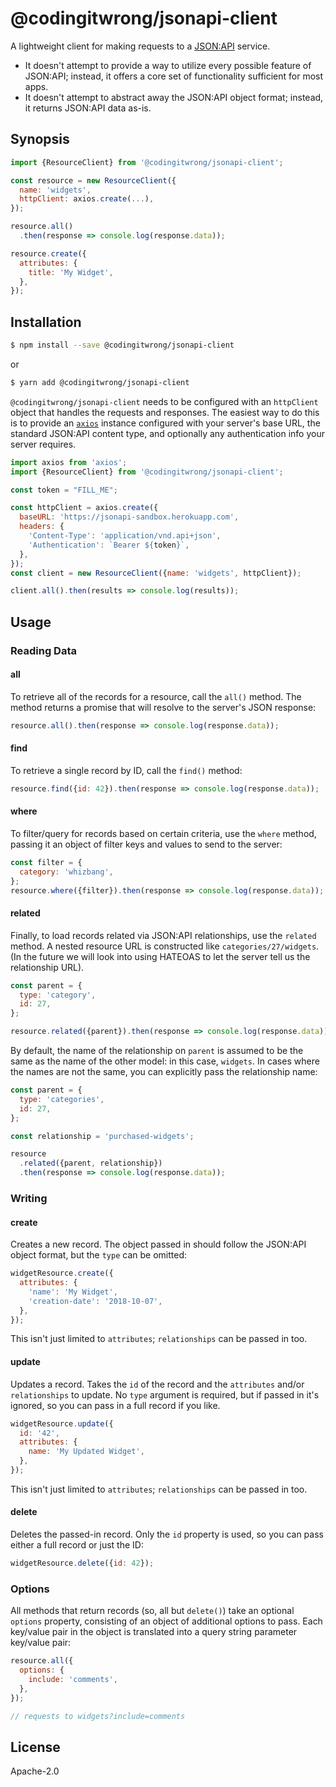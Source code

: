 # @codingitwrong/jsonapi-client

A lightweight client for making requests to a [JSON:API](https://jsonapi.org/) service.

- It doesn't attempt to provide a way to utilize every possible feature of JSON:API; instead, it offers a core set of functionality sufficient for most apps.
- It doesn't attempt to abstract away the JSON:API object format; instead, it returns JSON:API data as-is.

## Synopsis

```javascript
import {ResourceClient} from '@codingitwrong/jsonapi-client';

const resource = new ResourceClient({
  name: 'widgets',
  httpClient: axios.create(...),
});

resource.all()
  .then(response => console.log(response.data));

resource.create({
  attributes: {
    title: 'My Widget',
  },
});
```

## Installation

```sh
$ npm install --save @codingitwrong/jsonapi-client
```

or

```sh
$ yarn add @codingitwrong/jsonapi-client
```

`@codingitwrong/jsonapi-client` needs to be configured with an `httpClient` object that handles the requests and responses. The easiest way to do this is to provide an [`axios`](https://axios-http.com/) instance configured with your server's base URL, the standard JSON:API content type, and optionally any authentication info your server requires.

```js
import axios from 'axios';
import {ResourceClient} from '@codingitwrong/jsonapi-client';

const token = "FILL_ME";

const httpClient = axios.create({
  baseURL: 'https://jsonapi-sandbox.herokuapp.com',
  headers: {
    'Content-Type': 'application/vnd.api+json',
    'Authentication': `Bearer ${token}`,
  },
});
const client = new ResourceClient({name: 'widgets', httpClient});

client.all().then(results => console.log(results));
```

## Usage

### Reading Data

#### all

To retrieve all of the records for a resource, call the `all()` method. The method returns a promise that will resolve to the server's JSON response:

```javascript
resource.all().then(response => console.log(response.data));
```

#### find

To retrieve a single record by ID, call the `find()` method:

```javascript
resource.find({id: 42}).then(response => console.log(response.data));
```

#### where

To filter/query for records based on certain criteria, use the `where` method, passing it an object of filter keys and values to send to the server:

```javascript
const filter = {
  category: 'whizbang',
};
resource.where({filter}).then(response => console.log(response.data));
```

#### related

Finally, to load records related via JSON:API relationships, use the `related` method. A nested resource URL is constructed like `categories/27/widgets`. (In the future we will look into using HATEOAS to let the server tell us the relationship URL).

```javascript
const parent = {
  type: 'category',
  id: 27,
};

resource.related({parent}).then(response => console.log(response.data));
```

By default, the name of the relationship on `parent` is assumed to be the same as the name of the other model: in this case, `widgets`. In cases where the names are not the same, you can explicitly pass the relationship name:

```javascript
const parent = {
  type: 'categories',
  id: 27,
};

const relationship = 'purchased-widgets';

resource
  .related({parent, relationship})
  .then(response => console.log(response.data));
```

### Writing

#### create

Creates a new record. The object passed in should follow the JSON:API object format, but the `type` can be omitted:

```js
widgetResource.create({
  attributes: {
    'name': 'My Widget',
    'creation-date': '2018-10-07',
  },
});
```

This isn't just limited to `attributes`; `relationships` can be passed in too.

#### update

Updates a record. Takes the `id` of the record and the `attributes` and/or `relationships` to update. No `type` argument is required, but if passed in it's ignored, so you can pass in a full record if you like.

```js
widgetResource.update({
  id: '42',
  attributes: {
    name: 'My Updated Widget',
  },
});
```

This isn't just limited to `attributes`; `relationships` can be passed in too.

#### delete

Deletes the passed-in record. Only the `id` property is used, so you can pass either a full record or just the ID:

```js
widgetResource.delete({id: 42});
```

### Options

All methods that return records (so, all but `delete()`) take an optional `options` property, consisting of an object of additional options to pass. Each key/value pair in the object is translated into a query string parameter key/value pair:

```js
resource.all({
  options: {
    include: 'comments',
  },
});

// requests to widgets?include=comments
```

## License

Apache-2.0
